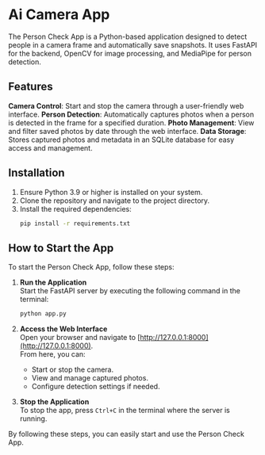 # Ai Camera App

The Person Check App is a Python-based application designed to detect people in a camera frame and automatically save snapshots. It uses FastAPI for the backend, OpenCV for image processing, and MediaPipe for person detection.

## Features

**Camera Control**: Start and stop the camera through a user-friendly web interface.
**Person Detection**: Automatically captures photos when a person is detected in the frame for a specified duration.
**Photo Management**: View and filter saved photos by date through the web interface.
**Data Storage**: Stores captured photos and metadata in an SQLite database for easy access and management.

## Installation

1. Ensure Python 3.9 or higher is installed on your system.
2. Clone the repository and navigate to the project directory.
3. Install the required dependencies:
   ```bash
   pip install -r requirements.txt
   ```

## How to Start the App

To start the Person Check App, follow these steps:

1. **Run the Application**  
   Start the FastAPI server by executing the following command in the terminal:
   ```bash
   python app.py
   ```

2. **Access the Web Interface**  
   Open your browser and navigate to [http://127.0.0.1:8000](http://127.0.0.1:8000).  
   From here, you can:
   - Start or stop the camera.
   - View and manage captured photos.
   - Configure detection settings if needed.

3. **Stop the Application**  
   To stop the app, press `Ctrl+C` in the terminal where the server is running.

By following these steps, you can easily start and use the Person Check App.
